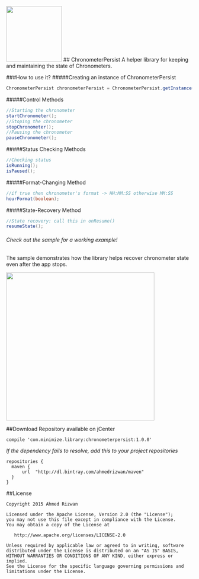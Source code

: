<img src="https://raw.githubusercontent.com/ahmedrizwan/ChronometerPersist/master/sample/src/main/res/drawable/chronometer.png" width=150px  />
## ChronometerPersist
A helper library for keeping and maintaining the state of Chronometers.

###How to use it?
#####Creating an instance of ChronometerPersist

```java
ChronometerPersist chronometerPersist = ChronometerPersist.getInstance(chronometer, sharedPreferences);
```
#####Control Methods
```java
//Starting the chronometer
startChronometer();
//Stoping the chronometer
stopChronometer();
//Pausing the chronometer
pauseChronometer();
```
#####Status Checking Methods
```java 
//Checking status
isRunning(); 
isPaused(); 
```
#####Format-Changing Method
```java
//if true then chronometer's format -> HH:MM:SS otherwise MM:SS
hourFormat(boolean); 
```
#####State-Recovery Method
```java
//State recovery: call this in onResume() 
resumeState(); 
```

###### Check out the sample for a working example!
The sample demonstrates how the library helps recover chronometer state even after the app stops.

<img src="https://raw.githubusercontent.com/ahmedrizwan/ChronometerPersist/master/sample/src/main/res/drawable/chronopersist.gif" width=400px  />

##Download 
Repository available on jCenter

```Gradle
compile 'com.minimize.library:chronometerpersist:1.0.0'
```
*If the dependency fails to resolve, add this to your project repositories*
```Gradle
repositories {
  maven {
      url  "http://dl.bintray.com/ahmedrizwan/maven" 
  }
}
```

##License 
```
Copyright 2015 Ahmed Rizwan

Licensed under the Apache License, Version 2.0 (the "License");
you may not use this file except in compliance with the License.
You may obtain a copy of the License at

   http://www.apache.org/licenses/LICENSE-2.0

Unless required by applicable law or agreed to in writing, software
distributed under the License is distributed on an "AS IS" BASIS,
WITHOUT WARRANTIES OR CONDITIONS OF ANY KIND, either express or implied.
See the License for the specific language governing permissions and
limitations under the License.
```

